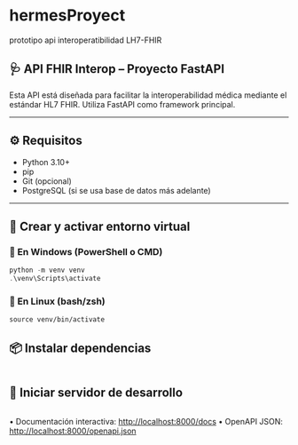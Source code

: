 # hermesProyect

prototipo api interoperatibilidad LH7-FHIR

## 🩺 API FHIR Interop – Proyecto FastAPI

Esta API está diseñada para facilitar la interoperabilidad médica mediante el estándar HL7 FHIR. Utiliza FastAPI como framework principal.

---

## ⚙️ Requisitos

- Python 3.10+
- pip
- Git (opcional)
- PostgreSQL (si se usa base de datos más adelante)

---

## 🐍 Crear y activar entorno virtual

### 🔧 En Windows (PowerShell o CMD)

```powershell
python -m venv venv
.\venv\Scripts\activate
```

### 🔧 En Linux (bash/zsh)

```python3 -m venv venv
source venv/bin/activate
```

## 📦 Instalar dependencias

```pip install -r requirements.txt

```

## 🚀 Iniciar servidor de desarrollo

```uvicorn main:app --reload

```

 • Documentación interactiva: <http://localhost:8000/docs>
 • OpenAPI JSON: <http://localhost:8000/openapi.json>
